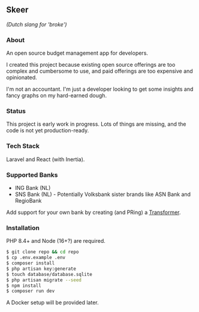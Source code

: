 ## Skeer

*(Dutch slang for 'broke')*

### About

An open source budget management app for developers.

I created this project because existing open source offerings are too complex and cumbersome to use, and paid offerings
are too expensive and opinionated.

I'm not an accountant. I'm just a developer looking to get some insights and fancy graphs on my hard-earned dough.

### Status

This project is early work in progress. Lots of things are missing, and the code is not yet production-ready.

### Tech Stack

Laravel and React (with Inertia).

### Supported Banks

- ING Bank (NL)
- SNS Bank (NL) - Potentially Volksbank sister brands like ASN Bank and RegioBank

Add support for your own bank by creating (and PRing) a [Transformer](app/Domain/Transaction/Transformers).

### Installation

PHP 8.4+ and Node (16+?) are required.

```sh
$ git clone repo && cd repo
$ cp .env.example .env
$ composer install
$ php artisan key:generate
$ touch database/database.sqlite
$ php artisan migrate --seed
$ npm install
$ composer run dev
```

A Docker setup will be provided later.
